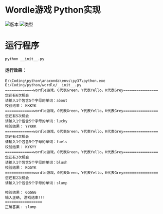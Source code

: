 # Wordle游戏 Python实现
![版本](https://img.shields.io/badge/Python版本-3.7-red.svg)
![类型](https://img.shields.io/badge/类型-console程序-blue.svg)


# 运行程序
```shell
python __init__.py
```


#### 运行效果：
```console
E:\Coding\python\anaconda\envs\py37\python.exe E:/Coding/python/wordle/__init__.py
=============wordle游戏，G代表Green，Y代表Yello，K代表Grey================
您还有6次机会
请输入1个包含5个字母的单词：about
校验结果： KKKYK
=============wordle游戏，G代表Green，Y代表Yello，K代表Grey================
您还有5次机会
请输入1个包含5个字母的单词：lucky
校验结果： YYKKK
=============wordle游戏，G代表Green，Y代表Yello，K代表Grey================
您还有4次机会
请输入1个包含5个字母的单词：fuels
校验结果： KYKYY
=============wordle游戏，G代表Green，Y代表Yello，K代表Grey================
您还有3次机会
请输入1个包含5个字母的单词：blush
校验结果： KGGYK
=============wordle游戏，G代表Green，Y代表Yello，K代表Grey================
您还有2次机会
请输入1个包含5个字母的单词：slump

校验结果： GGGGG
输入正确, 游戏结束!!!
=================
正确答案： slump
```
